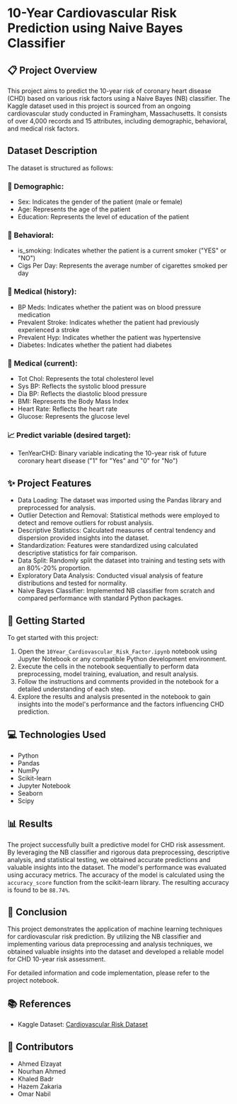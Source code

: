 # 10-Year Cardiovascular Risk Prediction using Naive Bayes Classifier

## 📋 Project Overview
This project aims to predict the 10-year risk of coronary heart disease (CHD) based on various risk factors using a Naive Bayes (NB) classifier. The Kaggle dataset used in this project is sourced from an ongoing cardiovascular study conducted in Framingham, Massachusetts. It consists of over 4,000 records and 15 attributes, including demographic, behavioral, and medical risk factors.

## Dataset Description
The dataset is structured as follows:

### :busts_in_silhouette: Demographic:
- Sex: Indicates the gender of the patient (male or female)
- Age: Represents the age of the patient
- Education: Represents the level of education of the patient

### :walking: Behavioral:
- is_smoking: Indicates whether the patient is a current smoker ("YES" or "NO")
- Cigs Per Day: Represents the average number of cigarettes smoked per day

### :hospital: Medical (history):
- BP Meds: Indicates whether the patient was on blood pressure medication
- Prevalent Stroke: Indicates whether the patient had previously experienced a stroke
- Prevalent Hyp: Indicates whether the patient was hypertensive
- Diabetes: Indicates whether the patient had diabetes

### :pill: Medical (current):
- Tot Chol: Represents the total cholesterol level
- Sys BP: Reflects the systolic blood pressure
- Dia BP: Reflects the diastolic blood pressure
- BMI: Represents the Body Mass Index
- Heart Rate: Reflects the heart rate
- Glucose: Represents the glucose level

### :chart_with_upwards_trend: Predict variable (desired target):
- TenYearCHD: Binary variable indicating the 10-year risk of future coronary heart disease ("1" for "Yes" and "0" for "No")




## :sparkles: Project Features
- Data Loading: The dataset was imported using the Pandas library and preprocessed for analysis.
- Outlier Detection and Removal: Statistical methods were employed to detect and remove outliers for robust analysis.
- Descriptive Statistics: Calculated measures of central tendency and dispersion provided insights into the dataset.
- Standardization: Features were standardized using calculated descriptive statistics for fair comparison.
- Data Split: Randomly split the dataset into training and testing sets with an 80%-20% proportion.
- Exploratory Data Analysis: Conducted visual analysis of feature distributions and tested for normality.
- Naive Bayes Classifier: Implemented NB classifier from scratch and compared performance with standard Python packages.


## :rocket: Getting Started
To get started with this project:
1. Open the `10Year_Cardiovascular_Risk_Factor.ipynb` notebook using Jupyter Notebook or any compatible Python development environment.
2. Execute the cells in the notebook sequentially to perform data preprocessing, model training, evaluation, and result analysis.
3. Follow the instructions and comments provided in the notebook for a detailed understanding of each step.
4. Explore the results and analysis presented in the notebook to gain insights into the model's performance and the factors influencing CHD prediction.

## :computer: Technologies Used
- Python
- Pandas
- NumPy
- Scikit-learn
- Jupyter Notebook
- Seaborn
- Scipy

## 📊 Results
The project successfully built a predictive model for CHD risk assessment. By leveraging the NB classifier and rigorous data preprocessing, descriptive analysis, and statistical testing, we obtained accurate predictions and valuable insights into the dataset. The model's performance was evaluated using accuracy metrics. The accuracy of the model is calculated using the `accuracy_score` function from the scikit-learn library. The resulting accuracy is found to be `88.74%`.

## :checkered_flag: Conclusion
This project demonstrates the application of machine learning techniques for cardiovascular risk prediction. By utilizing the NB classifier and implementing various data preprocessing and analysis techniques, we obtained valuable insights into the dataset and developed a reliable model for CHD 10-year risk assessment.

For detailed information and code implementation, please refer to the project notebook.

## :books: References
- Kaggle Dataset: [Cardiovascular Risk Dataset](https://www.kaggle.com/datasets/mamta1999/cardiovascular-risk-data)

## :busts_in_silhouette: Contributors
- Ahmed Elzayat
- Nourhan Ahmed
- Khaled Badr
- Hazem Zakaria
- Omar Nabil
